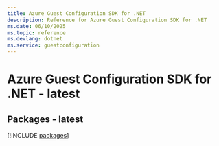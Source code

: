 ```yaml
---
title: Azure Guest Configuration SDK for .NET
description: Reference for Azure Guest Configuration SDK for .NET
ms.date: 06/10/2025
ms.topic: reference
ms.devlang: dotnet
ms.service: guestconfiguration
---
```

# Azure Guest Configuration SDK for .NET - latest
## Packages - latest
[!INCLUDE [packages](guest-configuration-index.md)]